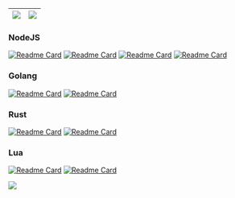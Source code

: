 | <a href="https://github.com/sankooc"><img align="center" src="http://github-profile-summary-cards.vercel.app/api/cards/profile-details?username=sankooc&theme=gruvbox"/></a> | <a href="https://github.com/sankooc"><img align="center" src="https://github-readme-stats.vercel.app/api/top-langs/?username=sankooc&hide=HTML,Swift,CSS,ipynb&layout=compact&theme=gruvbox&hide_border=true&langs_count=8" /></a> 
| ------------- | ------------- | 


### NodeJS

[![Readme Card](https://github-readme-stats.vercel.app/api/pin/?username=sankooc&repo=spring.js&theme=gruvbox&hide_border=true&layout=compact)](https://github.com/sankooc/spring.js)
[![Readme Card](https://github-readme-stats.vercel.app/api/pin/?username=sankooc&repo=qrzip&theme=gruvbox&hide_border=true&layout=compact)](https://github.com/sankooc/qrzip)
[![Readme Card](https://github-readme-stats.vercel.app/api/pin/?username=sankooc&repo=bezier-interpolation&theme=gruvbox&hide_border=true&layout=compact)](https://github.com/sankooc/bezier-interpolation)
[![Readme Card](https://github-readme-stats.vercel.app/api/pin/?username=sankooc&repo=rs2ts&theme=gruvbox&hide_border=true&layout=compact)](https://github.com/sankooc/rs2ts)


### Golang

[![Readme Card](https://github-readme-stats.vercel.app/api/pin/?username=sankooc&repo=gibero&theme=onedark&hide_border=true&layout=compact)](https://github.com/sankooc/gibero)
[![Readme Card](https://github-readme-stats.vercel.app/api/pin/?username=sankooc&repo=mmdb&theme=onedark&hide_border=true&layout=compact)](https://github.com/sankooc/mmdb)


### Rust

[![Readme Card](https://github-readme-stats.vercel.app/api/pin/?username=sankooc&repo=vs-shark&theme=dracula&hide_border=true&layout=compact)](https://github.com/sankooc/vs-shark)
[![Readme Card](https://github-readme-stats.vercel.app/api/pin/?username=sankooc&repo=symbols.rs&theme=dracula&hide_border=true&layout=compact)](https://github.com/sankooc/symbols.rs)


### Lua

[![Readme Card](https://github-readme-stats.vercel.app/api/pin/?username=sankooc&repo=wclrank&theme=radical&hide_border=true&layout=compact)](https://github.com/sankooc/wclrank)
[![Readme Card](https://github-readme-stats.vercel.app/api/pin/?username=sankooc&repo=wow-interface-prist&theme=radical&hide_border=true&layout=compact)](https://github.com/sankooc/wow-interface-prist)


<img src="https://clustrmaps.com/map_v2.png?cl=ebdbb2&w=600&t=tt&d=8eyW1Kd5X7ihS25_rNQsfd_1XmA2Ug7B3mXBNVdLdaY&ct=ebdbb2&co=458588" />
<!--

![](https://s01.flagcounter.com/count2/QpDA/bg_FFFFFF/txt_000000/border_CCCCCC/columns_2/maxflags_10/viewers_0/labels_0/pageviews_0/flags_0/percent_0/)
**sankooc/sankooc** is a ✨ _special_ ✨ repository because its `README.md` (this file) appears on your GitHub profile.

Here are some ideas to get you started:

- 🔭 I’m currently working on ...
- 🌱 I’m currently learning ...
- 👯 I’m looking to collaborate on ...
- 🤔 I’m looking for help with ...
- 💬 Ask me about ...
- 📫 How to reach me: ...
- 😄 Pronouns: ...
- ⚡ Fun fact: ...
-->
